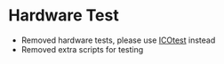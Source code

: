 # Hardware Test

- Removed hardware tests, please use [ICOtest](https://icotest.readthedocs.io) instead
- Removed extra scripts for testing
